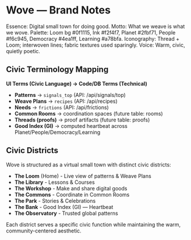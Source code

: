 # Wove — Brand Notes

Essence: Digital small town for doing good.
Motto: What we weave is what we wove.
Palette: Loom bg #0f1115, Ink #f2f4f7, Planet #2fbf71, People #f6c945, Democracy #4ea1ff, Learning #a78bfa.
Iconography: Thread + Loom; interwoven lines; fabric textures used sparingly.
Voice: Warm, civic, quietly poetic.

## Civic Terminology Mapping

**UI Terms (Civic Language) → Code/DB Terms (Technical)**
- **Patterns** → `signals_top` (API: /api/signals/top)
- **Weave Plans** → `recipes` (API: /api/recipes)
- **Needs** → `frictions` (API: /api/frictions)
- **Common Rooms** → coordination spaces (future table: rooms)
- **Threads (proofs)** → proof artifacts (future table: proofs)
- **Good Index (GI)** → computed heartbeat across Planet/People/Democracy/Learning

## Civic Districts

Wove is structured as a virtual small town with distinct civic districts:

- **The Loom** (Home) - Live view of patterns & Weave Plans
- **The Library** - Lessons & Courses  
- **The Workshop** - Make and share digital goods
- **The Commons** - Coordinate in Common Rooms
- **The Park** - Stories & Celebrations
- **The Bank** - Good Index (GI) — Heartbeat
- **The Observatory** - Trusted global patterns

Each district serves a specific civic function while maintaining the warm, community-centered aesthetic.
